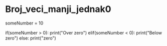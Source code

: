 # Broj_veci_manji_jednak0

someNumber = 10

if(someNumber > 0):
    print("Over zero")
elif(someNumber < 0):
    print("Below zero")
else:
    print("zero")
